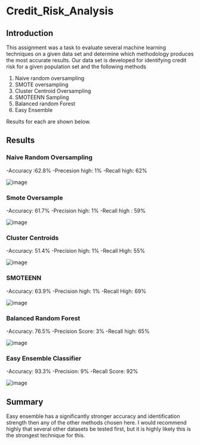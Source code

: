 # Credit_Risk_Analysis

## Introduction

This assignment was a task to evaluate several machine learning techniques on a given data set and determine which methodology produces the most accurate results.  Our data set is developed for identifying credit risk for a given population set and the following methods 

1. Naive random oversampling
2. SMOTE oversampling
3. Cluster Centroid Oversampling
4. SMOTEENN Sampling
5. Balanced random Forest
6. Easy Ensemble

Results for each are shown below. 


## Results

### Naive Random Oversampling

-Accuracy :62.8%
-Precesion high: 1%
-Recall high: 62%


![image](https://user-images.githubusercontent.com/107594247/196081010-c440e621-8c40-47ac-a34b-df124856970d.png)


### Smote Oversample

-Accuracy: 61.7%
-Precision high: 1%
-Recall high : 59%


![image](https://user-images.githubusercontent.com/107594247/196081361-2c6a7394-7dfa-4f4f-8884-04d4983417cf.png)


### Cluster Centroids

-Accuracy: 51.4%
-Precision high: 1%
-Recall High: 55%



![image](https://user-images.githubusercontent.com/107594247/196081778-d9bd4679-d181-412d-a466-ee8c12f6dce9.png)


### SMOTEENN

-Accuracy: 63.9%
-Precision high: 1%
-Recall High: 69%



![image](https://user-images.githubusercontent.com/107594247/196082474-85ebabff-e7e9-464b-97f2-c0d2a1e8a18d.png)


### Balanced Random Forest

-Accuracy: 76.5%
-Precision Score: 3%
-Recall high: 65%


![image](https://user-images.githubusercontent.com/107594247/196082758-954800bd-c07e-40d5-99c6-994c25c581a1.png)


### Easy Ensemble Classifier

-Accuracy: 93.3%
-Precision: 9%
-Recall Score: 92%


![image](https://user-images.githubusercontent.com/107594247/196083113-e778cb09-219c-4716-b992-2e31047f2f62.png)



## Summary

Easy ensemble has a significantly stronger accuracy and identification strength then any of the other methods chosen here.  I would recommend highly that several other datasets be tested first, but it is highly likely this is the strongest technique for this.

